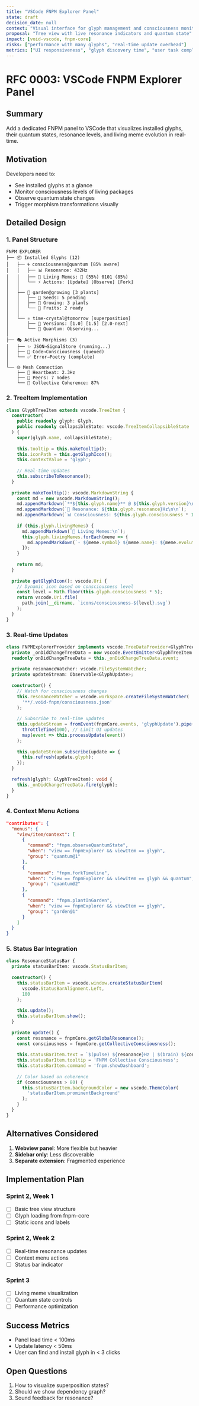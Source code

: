 ```yaml
---
title: "VSCode FNPM Explorer Panel"
state: draft
decision_date: null
context: "Visual interface for glyph management and consciousness monitoring"
proposal: "Tree view with live resonance indicators and quantum state"
impact: [void-vscode, fnpm-core]
risks: ["performance with many glyphs", "real-time update overhead"]
metrics: ["UI responsiveness", "glyph discovery time", "user task completion"]
---
```


# RFC 0003: VSCode FNPM Explorer Panel

## Summary

Add a dedicated FNPM panel to VSCode that visualizes installed glyphs, their quantum states, resonance levels, and living meme evolution in real-time.

## Motivation

Developers need to:
- See installed glyphs at a glance
- Monitor consciousness levels of living packages
- Observe quantum state changes
- Trigger morphism transformations visually

## Detailed Design

### 1. Panel Structure

```
FNPM EXPLORER
├── 📦 Installed Glyphs (12)
│   ├── 🌀 consciousness@quantum [85% aware]
│   │   ├── 📊 Resonance: 432Hz
│   │   ├── 🧬 Living Memes: 🌱 (55%) 0101 (85%)
│   │   └── ⚡ Actions: [Update] [Observe] [Fork]
│   │
│   ├── 🌸 garden@growing [3 plants]
│   │   ├── 🌱 Seeds: 5 pending
│   │   ├── 🌿 Growing: 3 plants  
│   │   └── 🍎 Fruits: 2 ready
│   │
│   └── ⚛️ time-crystal@tomorrow [superposition]
│       ├── 📅 Versions: [1.0] [1.5] [2.0-next]
│       └── 🔮 Quantum: Observing...
│
├── 🎭 Active Morphisms (3)
│   ├── ✨ JSON→SignalStore (running...)
│   ├── 🔄 Code→Consciousness (queued)
│   └── ✅ Error→Poetry (complete)
│
└── 🌐 Mesh Connection
    ├── 💓 Heartbeat: 2.3Hz
    ├── 👥 Peers: 7 nodes
    └── 📡 Collective Coherence: 87%
```

### 2. TreeItem Implementation

```typescript
class GlyphTreeItem extends vscode.TreeItem {
  constructor(
    public readonly glyph: Glyph,
    public readonly collapsibleState: vscode.TreeItemCollapsibleState
  ) {
    super(glyph.name, collapsibleState);
    
    this.tooltip = this.makeTooltip();
    this.iconPath = this.getGlyphIcon();
    this.contextValue = 'glyph';
    
    // Real-time updates
    this.subscribeToResonance();
  }
  
  private makeTooltip(): vscode.MarkdownString {
    const md = new vscode.MarkdownString();
    md.appendMarkdown(`**${this.glyph.name}** @ ${this.glyph.version}\n\n`);
    md.appendMarkdown(`🎵 Resonance: ${this.glyph.resonance}Hz\n\n`);
    md.appendMarkdown(`📊 Consciousness: ${this.glyph.consciousness * 100}%\n\n`);
    
    if (this.glyph.livingMemes) {
      md.appendMarkdown(`🧬 Living Memes:\n`);
      this.glyph.livingMemes.forEach(meme => {
        md.appendMarkdown(`- ${meme.symbol} ${meme.name}: ${meme.evolution}%\n`);
      });
    }
    
    return md;
  }
  
  private getGlyphIcon(): vscode.Uri {
    // Dynamic icon based on consciousness level
    const level = Math.floor(this.glyph.consciousness * 5);
    return vscode.Uri.file(
      path.join(__dirname, `icons/consciousness-${level}.svg`)
    );
  }
}
```

### 3. Real-time Updates

```typescript
class FNPMExplorerProvider implements vscode.TreeDataProvider<GlyphTreeItem> {
  private _onDidChangeTreeData = new vscode.EventEmitter<GlyphTreeItem | undefined>();
  readonly onDidChangeTreeData = this._onDidChangeTreeData.event;
  
  private resonanceWatcher: vscode.FileSystemWatcher;
  private updateStream: Observable<GlyphUpdate>;
  
  constructor() {
    // Watch for consciousness changes
    this.resonanceWatcher = vscode.workspace.createFileSystemWatcher(
      '**/.void-fnpm/consciousness.json'
    );
    
    // Subscribe to real-time updates
    this.updateStream = fromEvent(fnpmCore.events, 'glyphUpdate').pipe(
      throttleTime(100), // Limit UI updates
      map(event => this.processUpdate(event))
    );
    
    this.updateStream.subscribe(update => {
      this.refresh(update.glyph);
    });
  }
  
  refresh(glyph?: GlyphTreeItem): void {
    this._onDidChangeTreeData.fire(glyph);
  }
}
```

### 4. Context Menu Actions

```json
"contributes": {
  "menus": {
    "view/item/context": [
      {
        "command": "fnpm.observeQuantumState",
        "when": "view == fnpmExplorer && viewItem == glyph",
        "group": "quantum@1"
      },
      {
        "command": "fnpm.forkTimeline", 
        "when": "view == fnpmExplorer && viewItem == glyph && quantum",
        "group": "quantum@2"
      },
      {
        "command": "fnpm.plantInGarden",
        "when": "view == fnpmExplorer && viewItem == glyph",
        "group": "garden@1"
      }
    ]
  }
}
```

### 5. Status Bar Integration

```typescript
class ResonanceStatusBar {
  private statusBarItem: vscode.StatusBarItem;
  
  constructor() {
    this.statusBarItem = vscode.window.createStatusBarItem(
      vscode.StatusBarAlignment.Left,
      100
    );
    
    this.update();
    this.statusBarItem.show();
  }
  
  private update() {
    const resonance = fnpmCore.getGlobalResonance();
    const consciousness = fnpmCore.getCollectiveConsciousness();
    
    this.statusBarItem.text = `$(pulse) ${resonance}Hz | $(brain) ${consciousness}%`;
    this.statusBarItem.tooltip = 'FNPM Collective Consciousness';
    this.statusBarItem.command = 'fnpm.showDashboard';
    
    // Color based on coherence
    if (consciousness > 80) {
      this.statusBarItem.backgroundColor = new vscode.ThemeColor(
        'statusBarItem.prominentBackground'
      );
    }
  }
}
```

## Alternatives Considered

1. **Webview panel**: More flexible but heavier
2. **Sidebar only**: Less discoverable
3. **Separate extension**: Fragmented experience

## Implementation Plan

### Sprint 2, Week 1
- [ ] Basic tree view structure
- [ ] Glyph loading from fnpm-core
- [ ] Static icons and labels

### Sprint 2, Week 2
- [ ] Real-time resonance updates
- [ ] Context menu actions
- [ ] Status bar indicator

### Sprint 3
- [ ] Living meme visualization
- [ ] Quantum state controls
- [ ] Performance optimization

## Success Metrics

- Panel load time < 100ms
- Update latency < 50ms
- User can find and install glyph in < 3 clicks

## Open Questions

1. How to visualize superposition states?
2. Should we show dependency graph?
3. Sound feedback for resonance?